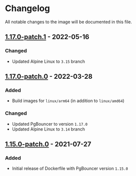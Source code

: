 # Changelog
All notable changes to the image will be documented in this file.

## [1.17.0-patch.1] - 2022-05-16

### Changed
- Updated Alpine Linux to `3.15` branch

## [1.17.0-patch.0] - 2022-03-28

### Added
- Build images for `linux/arm64` (in addition to `linux/amd64`)

### Changed
- Updated PgBouncer to version `1.17.0`
- Updated Alpine Linux to `3.14` branch

## [1.15.0-patch.0] - 2021-07-27

### Added
- Initial release of Dockerfile with PgBouncer version `1.15.0`

[1.17.0-patch.1]: https://github.com/airflow-helm/charts/tree/images/pgbouncer-1.17.0-patch.1/images/pgbouncer
[1.17.0-patch.0]: https://github.com/airflow-helm/charts/tree/images/pgbouncer-1.17.0-patch.0/images/pgbouncer
[1.15.0-patch.0]: https://github.com/airflow-helm/charts/tree/images/pgbouncer-1.15.0-patch.0/images/pgbouncer